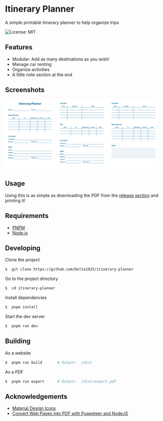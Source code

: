 
# Itinerary Planner

A simple printable itinerary planner to help organize trips

![License: MIT](https://img.shields.io/badge/License-MIT-green)

## Features

- Modular: Add as many destinations as you wish!
- Manage car renting
- Organize activities
- A little note section at the end


## Screenshots

![A view of the three pages](screenshot.png)


## Usage

Using this is as simple as downloading the PDF from the [release section](https://github.com/Delta1925/itinerary-planner/releases) and printing it!
## Requirements

- [PNPM](https://pnpm.io/)
- [Node.js](https://nodejs.org/)
## Developing

Clone the project

```bash
$  git clone https://github.com/Delta1925/itinerary-planner
```

Go to the project directory

```bash
$  cd itinerary-planner
```

Install dependencies

```bash
$  pnpm install
```

Start the dev server

```bash
$  pnpm run dev
```


## Building

As a website

```bash
$  pnpm run build       # Output: ./dist
```

As a PDF

```bash
$  pnpm run export      # Output: ./dist/export.pdf
```

## Acknowledgements

 - [Material Design Icons](https://github.com/Templarian/MaterialDesign)
 - [Convert Web Pages into PDF with Puppeteer and NodeJS](https://livecodestream.dev/post/convert-web-pages-into-pdfs-with-puppeteer-and-nodejs/)
 

